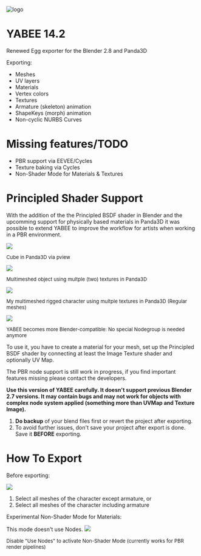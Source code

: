 ![logo](http://i.imgur.com/lVMTcfS.png)


YABEE 14.2
=====
Renewed Egg exporter for the Blender 2.8 and Panda3D

Exporting:
- Meshes
- UV layers
- Materials 
- Vertex colors
- Textures 
- Armature (skeleton) animation
- ShapeKeys (morph) animation
- Non-cyclic NURBS Curves

Missing features/TODO
=====
- PBR support via EEVEE/Cycles
- Texture baking via Cycles
- Non-Shader Mode for Materials & Textures

Principled Shader Support
=====
With the addition of the the Principled BSDF shader in Blender and the upcomming support for physically based materials 
in Panda3D it was possible to extend YABEE to improve the workflow for artists when working in a PBR environment. 

<img src="http://pasteall.org/pic/show.php?id=c278bebee6e22ce886ffd4448948c70f" />
<p style="font-size: small">Cube in Panda3D via pview</p>

<img src="http://pasteall.org/pic/show.php?id=577bde9e918f165b565fbfe48af5e640" />
<p style="font-size: small">Multimeshed object using multple (two) textures in Panda3D</p>

<img src="http://pasteall.org/pic/show.php?id=759bde93c4cebf99ad9460bed2826504" />
<p style="font-size: small">My multimeshed rigged character using multple textures in Panda3D 
(Regular meshes) </p>

<img src="http://pasteall.org/pic/show.php?id=0ba65151691c7eb6873771d89c77c466" />
<p style="font-size: small">YABEE becomes more Blender-compatible: No special Nodegroup is needed anymore</p>

To use it, you have to create a material for your mesh, set up the Principled BSDF shader 
by connecting at least the Image Texture shader and optionally UV Map.

The PBR node support is still work in progress, if you find important features missing please contact the developers.

**Use this version of YABEE carefully. It doesn't support previous Blender 2.7 versions. It may contain bugs and may not work for objects with complex node system 
applied (something more than UVMap and Texture Image).**

1. **Do backup** of your blend files first or revert the project after exporting.
2. To avoid further issues, don't save your project after export is done. Save it **BEFORE** exporting.

How To Export
=====
Before exporting:

<img src="http://pasteall.org/pic/show.php?id=909fc4a59a7b60aff1c7c23eefb1dc6a" />

1. Select all meshes of the character except armature, or
2. Select all meshes of the character including armature

Experimental Non-Shader Mode for Materials:

This mode doesn't use Nodes.
<img src="http://pasteall.org/pic/show.php?id=e404578d812e6bfb86c07b519bb9b385" />
<p style="font-size: small">Disable "Use Nodes" to activate Non-Shader Mode (currently works for PBR render pipelines)</p>
